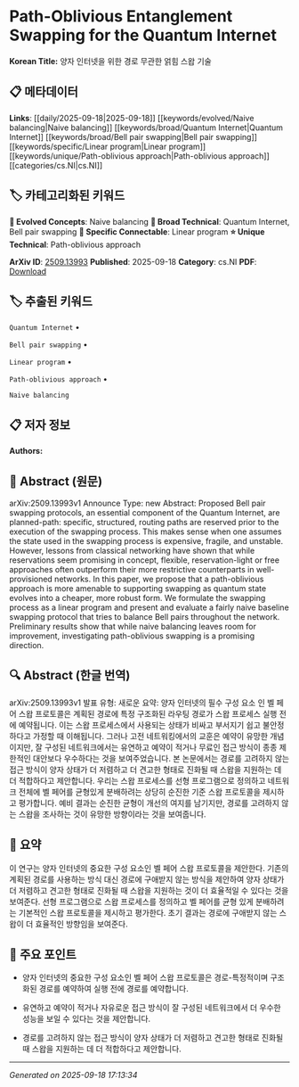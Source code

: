 
# Path-Oblivious Entanglement Swapping for the Quantum Internet

**Korean Title:** 양자 인터넷을 위한 경로 무관한 얽힘 스왑 기술

## 📋 메타데이터

**Links**: [[daily/2025-09-18|2025-09-18]] [[keywords/evolved/Naive balancing|Naive balancing]] [[keywords/broad/Quantum Internet|Quantum Internet]] [[keywords/broad/Bell pair swapping|Bell pair swapping]] [[keywords/specific/Linear program|Linear program]] [[keywords/unique/Path-oblivious approach|Path-oblivious approach]] [[categories/cs.NI|cs.NI]]

## 🏷️ 카테고리화된 키워드
**🚀 Evolved Concepts**: Naive balancing
**🔬 Broad Technical**: Quantum Internet, Bell pair swapping
**🔗 Specific Connectable**: Linear program
**⭐ Unique Technical**: Path-oblivious approach

**ArXiv ID**: [2509.13993](https://arxiv.org/abs/2509.13993)
**Published**: 2025-09-18
**Category**: cs.NI
**PDF**: [Download](https://arxiv.org/pdf/2509.13993.pdf)


## 🏷️ 추출된 키워드



`Quantum Internet` • 

`Bell pair swapping` • 

`Linear program` • 

`Path-oblivious approach` • 

`Naive balancing`



## 📋 저자 정보

**Authors:** 

## 📄 Abstract (원문)

arXiv:2509.13993v1 Announce Type: new 
Abstract: Proposed Bell pair swapping protocols, an essential component of the Quantum Internet, are planned-path: specific, structured, routing paths are reserved prior to the execution of the swapping process. This makes sense when one assumes the state used in the swapping process is expensive, fragile, and unstable. However, lessons from classical networking have shown that while reservations seem promising in concept, flexible, reservation-light or free approaches often outperform their more restrictive counterparts in well-provisioned networks. In this paper, we propose that a path-oblivious approach is more amenable to supporting swapping as quantum state evolves into a cheaper, more robust form. We formulate the swapping process as a linear program and present and evaluate a fairly naive baseline swapping protocol that tries to balance Bell pairs throughout the network. Preliminary results show that while naive balancing leaves room for improvement, investigating path-oblivious swapping is a promising direction.

## 🔍 Abstract (한글 번역)

arXiv:2509.13993v1 발표 유형: 새로운
요약: 양자 인터넷의 필수 구성 요소 인 벨 페어 스왑 프로토콜은 계획된 경로에 특정 구조화된 라우팅 경로가 스왑 프로세스 실행 전에 예약됩니다. 이는 스왑 프로세스에서 사용되는 상태가 비싸고 부서지기 쉽고 불안정하다고 가정할 때 이해됩니다. 그러나 고전 네트워킹에서의 교훈은 예약이 유망한 개념이지만, 잘 구성된 네트워크에서는 유연하고 예약이 적거나 무료인 접근 방식이 종종 제한적인 대안보다 우수하다는 것을 보여주었습니다. 본 논문에서는 경로를 고려하지 않는 접근 방식이 양자 상태가 더 저렴하고 더 견고한 형태로 진화될 때 스왑을 지원하는 데 더 적합하다고 제안합니다. 우리는 스왑 프로세스를 선형 프로그램으로 정의하고 네트워크 전체에 벨 페어를 균형있게 분배하려는 상당히 순진한 기준 스왑 프로토콜을 제시하고 평가합니다. 예비 결과는 순진한 균형이 개선의 여지를 남기지만, 경로를 고려하지 않는 스왑을 조사하는 것이 유망한 방향이라는 것을 보여줍니다.

## 📝 요약

이 연구는 양자 인터넷의 중요한 구성 요소인 벨 페어 스왑 프로토콜을 제안한다. 기존의 계획된 경로를 사용하는 방식 대신 경로에 구애받지 않는 방식을 제안하여 양자 상태가 더 저렴하고 견고한 형태로 진화될 때 스왑을 지원하는 것이 더 효율적일 수 있다는 것을 보여준다. 선형 프로그램으로 스왑 프로세스를 정의하고 벨 페어를 균형 있게 분배하려는 기본적인 스왑 프로토콜을 제시하고 평가한다. 초기 결과는 경로에 구애받지 않는 스왑이 더 효율적인 방향임을 보여준다.

## 🎯 주요 포인트


- 양자 인터넷의 중요한 구성 요소인 벨 페어 스왑 프로토콜은 경로-특정적이며 구조화된 경로를 예약하여 실행 전에 경로를 예약합니다.

- 유연하고 예약이 적거나 자유로운 접근 방식이 잘 구성된 네트워크에서 더 우수한 성능을 보일 수 있다는 것을 제안합니다.

- 경로를 고려하지 않는 접근 방식이 양자 상태가 더 저렴하고 견고한 형태로 진화될 때 스왑을 지원하는 데 더 적합하다고 제안합니다.


---

*Generated on 2025-09-18 17:13:34*